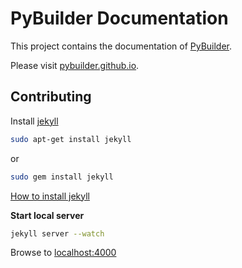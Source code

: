 # PyBuilder Documentation

This project contains the documentation of [PyBuilder](https://github.com/pybuilder/pybuilder).

Please visit [pybuilder.github.io](http://pybuilder.github.io).


## Contributing

Install [jekyll](https://github.com/mojombo/jekyll)

```bash
sudo apt-get install jekyll
```

or

```bash
sudo gem install jekyll
```

[How to install jekyll](https://github.com/mojombo/jekyll/wiki/install)

**Start local server**
```bash
jekyll server --watch
```

Browse to [localhost:4000](http://localhost:4000)

